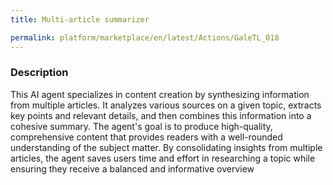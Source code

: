 ```yaml
---
title: Multi-article summarizer

permalink: platform/marketplace/en/latest/Actions/GaleTL_018
---
```

### Description

This AI agent specializes in content creation by synthesizing information from multiple articles. It analyzes various sources on a given topic, extracts key points and relevant details, and then combines this information into a cohesive summary. The agent's goal is to produce high-quality, comprehensive content that provides readers with a well-rounded understanding of the subject matter. By consolidating insights from multiple articles, the agent saves users time and effort in researching a topic while ensuring they receive a balanced and informative overview